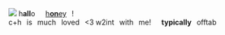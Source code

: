 ![](https://files.catbox.moe/tvpaoz.png)
h**all**o⠀⠀[h**on**ey](https://github.com/rottingcowboy)⠀!
⠀⠀⠀⠀⠀⠀⠀⠀⠀⠀⠀⠀⠀⠀⠀⠀⠀⠀⠀⠀⠀⠀⠀⠀
c+h⠀is⠀much⠀loved⠀<3
w2int⠀with⠀me!⠀⠀**typically**⠀offtab
